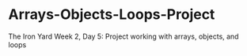 # Arrays-Objects-Loops-Project
The Iron Yard Week 2, Day 5: Project working with arrays, objects, and loops
